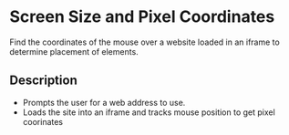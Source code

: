 # Screen Size and Pixel Coordinates

Find the coordinates of the mouse over a website loaded in an iframe to determine placement of elements.

## Description

* Prompts the user for a web address to use.
* Loads the site into an iframe and tracks mouse position to get pixel coorinates
